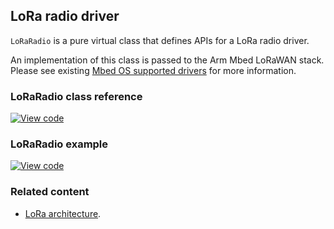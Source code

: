<h2 id="loraradio-api">LoRa radio driver</h2>

`LoRaRadio` is a pure virtual class that defines APIs for a LoRa radio driver.

An implementation of this class is passed to the Arm Mbed LoRaWAN stack. Please see existing [Mbed OS supported drivers](https://github.com/ARMmbed/mbed-semtech-lora-rf-drivers) for more information.

### LoRaRadio class reference

[![View code](https://www.mbed.com/embed/?type=library)](https://os.mbed.com/docs/v5.10/mbed-os-api-doxy/class_lo_ra_radio.html)

### LoRaRadio example

[![View code](https://www.mbed.com/embed/?url=https://os.mbed.com/teams/mbed-os-examples/code/mbed-os-example-lorawan/)](https://os.mbed.com/teams/mbed-os-examples/code/mbed-os-example-lorawan/file/315a26cd0165/main.cpp)

### Related content
- [LoRa architecture](/docs/v5.10/reference/lora-tech.html).
